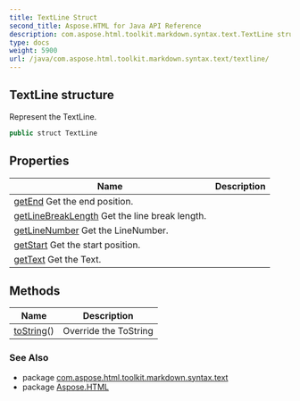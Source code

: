 ```yaml
---
title: TextLine Struct
second_title: Aspose.HTML for Java API Reference
description: com.aspose.html.toolkit.markdown.syntax.text.TextLine struct. Represent the TextLine
type: docs
weight: 5900
url: /java/com.aspose.html.toolkit.markdown.syntax.text/textline/
---
```

## TextLine structure

Represent the TextLine.

```java
public struct TextLine
```

## Properties

| Name | Description |
| --- | --- |
| [getEnd](../../com.aspose.html.toolkit.markdown.syntax.text/textline/end/) Get the end position. |
| [getLineBreakLength](../../com.aspose.html.toolkit.markdown.syntax.text/textline/linebreaklength/) Get the line break length. |
| [getLineNumber](../../com.aspose.html.toolkit.markdown.syntax.text/textline/linenumber/) Get the LineNumber. |
| [getStart](../../com.aspose.html.toolkit.markdown.syntax.text/textline/start/) Get the start position. |
| [getText](../../com.aspose.html.toolkit.markdown.syntax.text/textline/text/) Get the Text. |

## Methods

| Name | Description |
| --- | --- |
| [toString](../../com.aspose.html.toolkit.markdown.syntax.text/textline/toString/)() | Override the ToString |

### See Also

* package [com.aspose.html.toolkit.markdown.syntax.text](../../com.aspose.html.toolkit.markdown.syntax.text/)
* package [Aspose.HTML](../../)
